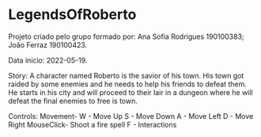 # LegendsOfRoberto

Projeto criado pelo grupo formado por: Ana Sofia Rodrigues 190100383; João Ferraz 190100423.

Data início: 2022-05-19.

Story:
A character named Roberto is the savior of his town. His town got raided by some enemies and he needs to help his friends to defeat them.
He starts in his city and will proceed to their lair in a dungeon where he will defeat the final enemies to free is town.

Controls:
Movement- W - Move Up
          S - Move Down
          A - Move Left
          D - Move Right
          MouseClick- Shoot a fire spell
          F - Interactions
